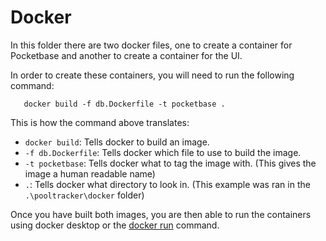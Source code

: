 # Docker

In this folder there are two docker files, one to create a container for Pocketbase and another to create a container for the UI.

In order to create these containers, you will need to run the following command:

```
   docker build -f db.Dockerfile -t pocketbase .
```

This is how the command above translates:
- `docker build`: Tells docker to build an image.
- `-f db.Dockerfile`: Tells docker which file to use to build the image.
- `-t pocketbase`: Tells docker what to tag the image with. (This gives the image a human readable name)
- `.`: Tells docker what directory to look in. (This example was ran in the `.\pooltracker\docker` folder)

Once you have built both images, you are then able to run the containers using docker desktop or the [docker run](https://docs.docker.com/reference/cli/docker/container/run/) command.
